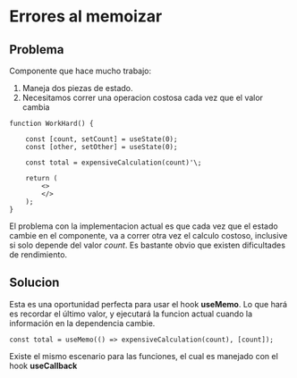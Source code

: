 # Errores al memoizar

## Problema

Componente que hace mucho trabajo:

1. Maneja dos piezas de estado.
2. Necesitamos correr una operacion costosa cada vez que el valor cambia

```
function WorkHard() {

    const [count, setCount] = useState(0);
    const [other, setOther] = useState(0);

    const total = expensiveCalculation(count)'\;

    return (
        <>
        </>
    );
}
```

El problema con la implementacion actual es que cada vez que el estado cambie en el componente, va a correr otra vez el calculo costoso, inclusive si solo depende del valor _count_. Es bastante obvio que existen dificultades de rendimiento.

## Solucion

Esta es una oportunidad perfecta para usar el hook **useMemo**. Lo que hará es recordar el último valor, y ejecutará la funcion actual cuando la información en la dependencia cambie.

`const total = useMemo(() => expensiveCalculation(count), [count]);`

Existe el mismo escenario para las funciones, el cual es manejado con el hook **useCallback**
